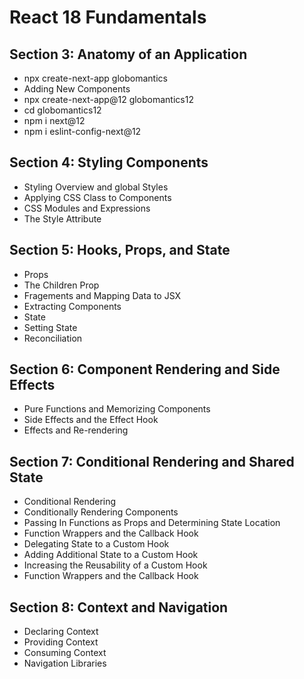 # React 18 Fundamentals
## Section 3: Anatomy of an Application
* npx create-next-app globomantics
* Adding New Components
* npx create-next-app@12 globomantics12
* cd globomantics12
* npm i next@12
* npm i eslint-config-next@12
## Section 4: Styling Components
* Styling Overview and global Styles
* Applying CSS Class to Components
* CSS Modules and Expressions
* The Style Attribute
## Section 5: Hooks, Props, and State
* Props
* The Children Prop
* Fragements and Mapping Data to JSX
* Extracting Components
* State
* Setting State
* Reconciliation
## Section 6: Component Rendering and Side Effects
* Pure Functions and Memorizing Components
* Side Effects and the Effect Hook
* Effects and Re-rendering
## Section 7: Conditional Rendering and Shared State
* Conditional Rendering
* Conditionally Rendering Components
* Passing In Functions as Props and Determining State Location
* Function Wrappers and the Callback Hook
* Delegating State to a Custom Hook
* Adding Additional State to a Custom Hook
* Increasing the Reusability of a Custom Hook
* Function Wrappers and the Callback Hook
## Section 8: Context and Navigation
* Declaring Context
* Providing Context
* Consuming Context
* Navigation Libraries